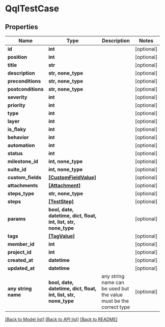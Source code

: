 # QqlTestCase


## Properties
Name | Type | Description | Notes
------------ | ------------- | ------------- | -------------
**id** | **int** |  | [optional] 
**position** | **int** |  | [optional] 
**title** | **str** |  | [optional] 
**description** | **str, none_type** |  | [optional] 
**preconditions** | **str, none_type** |  | [optional] 
**postconditions** | **str, none_type** |  | [optional] 
**severity** | **int** |  | [optional] 
**priority** | **int** |  | [optional] 
**type** | **int** |  | [optional] 
**layer** | **int** |  | [optional] 
**is_flaky** | **int** |  | [optional] 
**behavior** | **int** |  | [optional] 
**automation** | **int** |  | [optional] 
**status** | **int** |  | [optional] 
**milestone_id** | **int, none_type** |  | [optional] 
**suite_id** | **int, none_type** |  | [optional] 
**custom_fields** | [**[CustomFieldValue]**](CustomFieldValue.md) |  | [optional] 
**attachments** | [**[Attachment]**](Attachment.md) |  | [optional] 
**steps_type** | **str, none_type** |  | [optional] 
**steps** | [**[TestStep]**](TestStep.md) |  | [optional] 
**params** | **bool, date, datetime, dict, float, int, list, str, none_type** |  | [optional] 
**tags** | [**[TagValue]**](TagValue.md) |  | [optional] 
**member_id** | **int** |  | [optional] 
**project_id** | **int** |  | [optional] 
**created_at** | **datetime** |  | [optional] 
**updated_at** | **datetime** |  | [optional] 
**any string name** | **bool, date, datetime, dict, float, int, list, str, none_type** | any string name can be used but the value must be the correct type | [optional]

[[Back to Model list]](../README.md#documentation-for-models) [[Back to API list]](../README.md#documentation-for-api-endpoints) [[Back to README]](../README.md)


